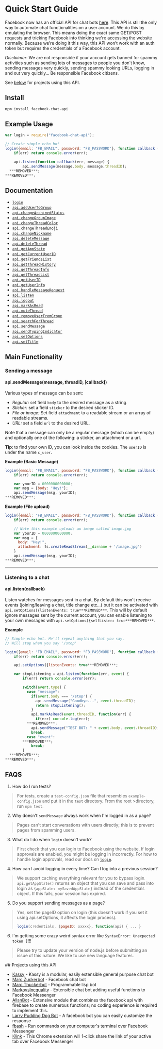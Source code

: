 # Quick Start Guide
Facebook now has an official API for chat bots [here](https://developers.facebook.com/docs/messenger-platform).
This API is still the only way to automate chat functionalities on a user account. We do this by emulating the browser. This means doing the exact same GET/POST requests and tricking Facebook into thinking we're accessing the website normally. Because we're doing it this way, this API won't work with an auth token but requires the credentials of a Facebook account.

_Disclaimer_: We are not responsible if your account gets banned for spammy activities such as sending lots of messages to people you don't know, sending messages very quickly, sending spammy looking URLs, logging in and out very quickly... Be responsible Facebook citizens.

See [below](#projects) for projects using this API.

## Install
```bash
npm install facebook-chat-api
```

## Example Usage
```javascript
var login = require("facebook-chat-api");

// Create simple echo bot
login({email: "FB_EMAIL", password: "FB_PASSWORD"}, function callback (err, api) {
    if(err) return console.error(err);

    api.listen(function callback(err, message) {
        api.sendMessage(message.body, message.threadID);
  ***REMOVED***;
***REMOVED***;
```

## Documentation

* [`login`](DOCS.md#login)
* [`api.addUserToGroup`](DOCS.md#addUserToGroup)
* [`api.changeArchivedStatus`](DOCS.md#changeArchivedStatus)
* [`api.changeGroupImage`](DOCS.md#changeGroupImage)
* [`api.changeThreadColor`](DOCS.md#changeThreadColor)
* [`api.changeThreadEmoji`](DOCS.md#changeThreadEmoji)
* [`api.changeNickname`](DOCS.md#changeNickname)
* [`api.deleteMessage`](DOCS.md#deleteMessage)
* [`api.deleteThread`](DOCS.md#deleteThread)
* [`api.getAppState`](DOCS.md#getAppState)
* [`api.getCurrentUserID`](DOCS.md#getCurrentUserID)
* [`api.getFriendsList`](DOCS.md#getFriendsList)
* [`api.getThreadHistory`](DOCS.md#getThreadHistory)
* [`api.getThreadInfo`](DOCS.md#getThreadInfo)
* [`api.getThreadList`](DOCS.md#getThreadList)
* [`api.getUserID`](DOCS.md#getUserID)
* [`api.getUserInfo`](DOCS.md#getUserInfo)
* [`api.handleMessageRequest`](DOCS.md#handleMessageRequest)
* [`api.listen`](DOCS.md#listen)
* [`api.logout`](DOCS.md#logout)
* [`api.markAsRead`](DOCS.md#markAsRead)
* [`api.muteThread`](DOCS.md#muteThread)
* [`api.removeUserFromGroup`](DOCS.md#removeUserFromGroup)
* [`api.searchForThread`](DOCS.md#searchForThread)
* [`api.sendMessage`](DOCS.md#sendMessage)
* [`api.sendTypingIndicator`](DOCS.md#sendTypingIndicator)
* [`api.setOptions`](DOCS.md#setOptions)
* [`api.setTitle`](DOCS.md#setTitle)

## Main Functionality

### Sending a message
#### api.sendMessage(message, threadID, [callback])

Various types of message can be sent:
* *Regular:* set field `body` to the desired message as a string.
* *Sticker:* set a field `sticker` to the desired sticker ID.
* *File or image:* Set field `attachment` to a readable stream or an array of readable streams.
* *URL:* set a field `url` to the desired URL.

Note that a message can only be a regular message (which can be empty) and optionally one of the following: a sticker, an attachment or a url.

__Tip__: to find your own ID, you can look inside the cookies. The `userID` is under the name `c_user`.

__Example (Basic Message)__
```js
login({email: "FB_EMAIL", password: "FB_PASSWORD"}, function callback (err, api) {
    if(err) return console.error(err);

    var yourID = 0000000000000;
    var msg = {body: "Hey!"};
    api.sendMessage(msg, yourID);
***REMOVED***;
```

__Example (File upload)__
```js
login({email: "FB_EMAIL", password: "FB_PASSWORD"}, function callback (err, api) {
    if(err) return console.error(err);

    // Note this example uploads an image called image.jpg
    var yourID = 0000000000000;
    var msg = {
      body: "Hey!",
      attachment: fs.createReadStream(__dirname + '/image.jpg')
    }
    api.sendMessage(msg, yourID);
***REMOVED***;
```

------------------------------------

### Listening to a chat
#### api.listen(callback)

Listen watches for messages sent in a chat. By default this won't receive events (joining/leaving a chat, title change etc...) but it can be activated with `api.setOptions({listenEvents: true***REMOVED***`. This will by default ignore messages sent by the current account, you can enable listening to your own messages with `api.setOptions({selfListen: true***REMOVED***`.

__Example__

```js
// Simple echo bot. He'll repeat anything that you say.
// Will stop when you say '/stop'

login({email: "FB_EMAIL", password: "FB_PASSWORD"}, function callback (err, api) {
    if(err) return console.error(err);

    api.setOptions({listenEvents: true***REMOVED***;

    var stopListening = api.listen(function(err, event) {
        if(err) return console.error(err);

        switch(event.type) {
          case "message":
            if(event.body === '/stop') {
              api.sendMessage("Goodbye...", event.threadID);
              return stopListening();
            }
            api.markAsRead(event.threadID, function(err) {
              if(err) console.log(err);
          ***REMOVED***;
            api.sendMessage("TEST BOT: " + event.body, event.threadID);
            break;
          case "event":
        ***REMOVED***;
            break;
        }
  ***REMOVED***;
***REMOVED***;
```

## FAQS

1. How do I run tests?
>For tests, create a `test-config.json` file that resembles `example-config.json` and put it in the `test` directory. From the root >directory, run `npm test`.

2. Why doesn't `sendMessage` always work when I'm logged in as a page?
>Pages can't start conversations with users directly; this is to prevent pages from spamming users.

3. What do I do when `login` doesn't work?
>First check that you can login to Facebook using the website. If login approvals are enabled, you might be logging in incorrectly. For how to handle login approvals, read our docs on [`login`](DOCS.md#login).

4. How can I avoid logging in every time?  Can I log into a previous session?
>We support caching everything relevant for you to bypass login. `api.getAppState()` returns an object that you can save and
>pass into login as `{appState: mySavedAppState}` instead of the credentials object.  If this fails, your session has expired.

5. Do you support sending messages as a page?
> Yes, set the pageID option on login (this doesn't work if you set it using api.setOptions, it affects the login process).
> ```js
> login(credentials, {pageID: xxxxx}, function(api) { ... }
> ```

6. I'm getting some crazy weird syntax error like `SyntaxError: Unexpected token [`!!!
> Please try to update your version of node.js before submitting an issue of this nature.  We like to use new language features.


<a name="projects" />
## Projects using this API

- [Kassy](https://github.com/mrkno/Kassy) - Kassy is a modular, easily extensible general purpose chat bot
- [Marc Zuckerbot](https://github.com/bsansouci/marc-zuckerbot) - Facebook chat bot
- [Marc Thuckerbot](https://github.com/bsansouci/lisp-bot) - Programmable lisp bot
- [MarkovsInequality](https://github.com/logicx24/MarkovsInequality) - Extensible chat bot adding useful functions to Facebook Messenger
- [AllanBot](https://github.com/AllanWang/AllanBot-Public) - Extensive module that combines the facebook api with firebase to create numerous functions; no coding experience is required to implement this.
- [Larry Pudding Dog Bot](https://github.com/Larry850806/facebook-chat-bot) - A facebook bot you can easily customize the response
- [fbash](https://github.com/avikj/fbash) - Run commands on your computer's terminal over Facebook Messenger
- [Klink](https://github.com/KeNt178/klink) - This Chrome extension will 1-click share the link of your active tab over Facebook Messenger
